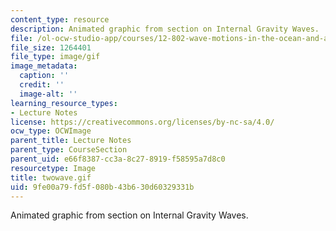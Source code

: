 ```yaml
---
content_type: resource
description: Animated graphic from section on Internal Gravity Waves.
file: /ol-ocw-studio-app/courses/12-802-wave-motions-in-the-ocean-and-atmosphere-spring-2004/9fe00a79fd5f080b43b630d60329331b_twowave.gif
file_size: 1264401
file_type: image/gif
image_metadata:
  caption: ''
  credit: ''
  image-alt: ''
learning_resource_types:
- Lecture Notes
license: https://creativecommons.org/licenses/by-nc-sa/4.0/
ocw_type: OCWImage
parent_title: Lecture Notes
parent_type: CourseSection
parent_uid: e66f8387-cc3a-8c27-8919-f58595a7d8c0
resourcetype: Image
title: twowave.gif
uid: 9fe00a79-fd5f-080b-43b6-30d60329331b
---
```

Animated graphic from section on Internal Gravity Waves.